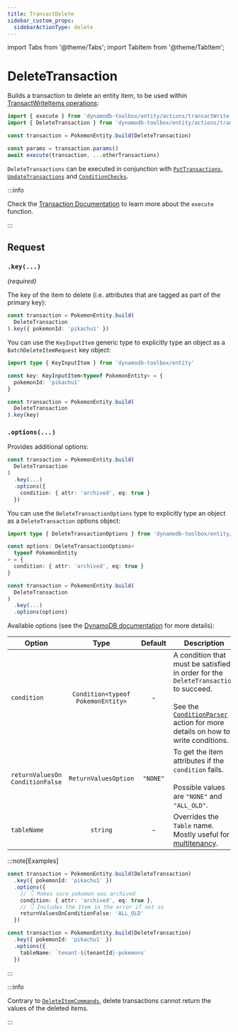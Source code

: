 ```yaml
---
title: TransactDelete
sidebar_custom_props:
  sidebarActionType: delete
---
```


import Tabs from '@theme/Tabs';
import TabItem from '@theme/TabItem';

# DeleteTransaction

Builds a transaction to delete an entity item, to be used within [TransactWriteItems operations](https://docs.aws.amazon.com/amazondynamodb/latest/APIReference/API_TransactWriteItems.html):

```ts
import { execute } from 'dynamodb-toolbox/entity/actions/transactWrite'
import { DeleteTransaction } from 'dynamodb-toolbox/entity/actions/transactDelete'

const transaction = PokemonEntity.build(DeleteTransaction)

const params = transaction.params()
await execute(transaction, ...otherTransactions)
```

`DeleteTransactions` can be executed in conjunction with [`PutTransactions`](../12-transact-put/index.md), [`UpdateTransactions`](../13-transact-update/index.md) and [`ConditionChecks`](../15-condition-check/index.md).

:::info

Check the [Transaction Documentation](../10-transactions/index.md#transactwrite) to learn more about the `execute` function.

:::

## Request

### `.key(...)`

<p style={{ marginTop: '-15px' }}><i>(required)</i></p>

The key of the item to delete (i.e. attributes that are tagged as part of the primary key):

```ts
const transaction = PokemonEntity.build(
  DeleteTransaction
).key({ pokemonId: 'pikachu1' })
```

You can use the `KeyInputItem` generic type to explicitly type an object as a `BatchDeleteItemRequest` key object:

```ts
import type { KeyInputItem } from 'dynamodb-toolbox/entity'

const key: KeyInputItem<typeof PokemonEntity> = {
  pokemonId: 'pikachu1'
}

const transaction = PokemonEntity.build(
  DeleteTransaction
).key(key)
```

### `.options(...)`

Provides additional options:

```ts
const transaction = PokemonEntity.build(
  DeleteTransaction
)
  .key(...)
  .options({
    condition: { attr: 'archived', eq: true }
  })
```

You can use the `DeleteTransactionOptions` type to explicitly type an object as a `DeleteTransaction` options object:

```ts
import type { DeleteTransactionOptions } from 'dynamodb-toolbox/entity/actions/transactDelete'

const options: DeleteTransactionOptions<
  typeof PokemonEntity
> = {
  condition: { attr: 'archived', eq: true }
}

const transaction = PokemonEntity.build(
  DeleteTransaction
)
  .key(...)
  .options(options)
```

Available options (see the [DynamoDB documentation](https://docs.aws.amazon.com/amazondynamodb/latest/APIReference/API_TransactWriteItems.html#API_TransactWriteItems_RequestParameters) for more details):

| Option                                          |               Type                | Default  | Description                                                                                                                                                                                                                      |
| ----------------------------------------------- | :-------------------------------: | :------: | -------------------------------------------------------------------------------------------------------------------------------------------------------------------------------------------------------------------------------- |
| `condition`                                     | `Condition<typeof PokemonEntity>` |    -     | A condition that must be satisfied in order for the `DeleteTransaction` to succeed.<br/><br/>See the [`ConditionParser`](../18-parse-condition/index.md#building-conditions) action for more details on how to write conditions. |
| <code>returnValuesOn<wbr/>ConditionFalse</code> |       `ReturnValuesOption`        | `"NONE"` | To get the item attributes if the `condition` fails.<br/><br/>Possible values are `"NONE"` and `"ALL_OLD"`.                                                                                                                      |
| `tableName`                                     |             `string`              |    -     | Overrides the `Table` name. Mostly useful for [multitenancy](https://en.wikipedia.org/wiki/Multitenancy).                                                                                                                        |

:::note[Examples]

<Tabs>
<TabItem value="condition" label="Conditional write">

```ts
const transaction = PokemonEntity.build(DeleteTransaction)
  .key({ pokemonId: 'pikachu1' })
  .options({
    // 👇 Makes sure pokemon was archived
    condition: { attr: 'archived', eq: true },
    // 👇 Includes the Item in the error if not so
    returnValuesOnConditionFalse: 'ALL_OLD'
  })
```

</TabItem>
<TabItem value="multitenant" label="Multitenant">

```ts
const transaction = PokemonEntity.build(DeleteTransaction)
  .key({ pokemonId: 'pikachu1' })
  .options({
    tableName: `tenant-${tenantId}-pokemons`
  })
```

</TabItem>
</Tabs>

:::

:::info

Contrary to [`DeleteItemCommands`](../5-delete-item/index.md), delete transactions cannot return the values of the deleted items.

:::
